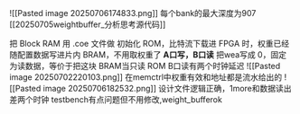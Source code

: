 ![[Pasted image 20250706174833.png]]
每个bank的最大深度为907
[[20250705weightbuffer_分析思考源代码]]

把 Block RAM 用 .coe 文件做 初始化 ROM，比特流下载进 FPGA 时，权重已经随配置数据写进片内 BRAM，不用取权重了
**A口写，B口读**
把wea写成 0，固定为读数据，等价于把这块 BRAM当只读 ROM
B口读有两个时钟延迟
![[Pasted image 20250702220103.png]]
在memctrl中权重有效和地址都是流水给出的
![[Pasted image 20250706182532.png]]
设计文件逻辑正确，1more和数据读出差两个时钟
testbench有点问题但不用修改,weight_bufferok